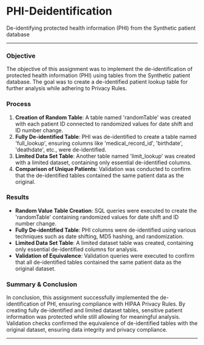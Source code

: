 # PHI-Deidentification
De-identifying protected health information (PHI) from the Synthetic patient database

---

### Objective
The objective of this assignment was to implement the de-identification of protected health information (PHI) using tables from the Synthetic patient database. The goal was to create a de-identified patient lookup table for further analysis while adhering to Privacy Rules.

### Process
1. **Creation of Random Table**: A table named 'randomTable' was created with each patient ID connected to randomized values for date shift and ID number change.
2. **Fully De-identified Table**: PHI was de-identified to create a table named 'full_lookup', ensuring columns like 'medical_record_id', 'birthdate', 'deathdate', etc., were de-identified.
3. **Limited Data Set Table**: Another table named 'limit_lookup' was created with a limited dataset, containing only essential de-identified columns.
4. **Comparison of Unique Patients**: Validation was conducted to confirm that the de-identified tables contained the same patient data as the original.

### Results
- **Random Value Table Creation**: SQL queries were executed to create the 'randomTable' containing randomized values for date shift and ID number change.
- **Fully De-identified Table**: PHI columns were de-identified using various techniques such as date shifting, MD5 hashing, and randomization.
- **Limited Data Set Table**: A limited dataset table was created, containing only essential de-identified columns for analysis.
- **Validation of Equivalence**: Validation queries were executed to confirm that all de-identified tables contained the same patient data as the original dataset.

### Summary & Conclusion
In conclusion, this assignment successfully implemented the de-identification of PHI, ensuring compliance with HIPAA Privacy Rules. By creating fully de-identified and limited dataset tables, sensitive patient information was protected while still allowing for meaningful analysis. Validation checks confirmed the equivalence of de-identified tables with the original dataset, ensuring data integrity and privacy compliance.

---

